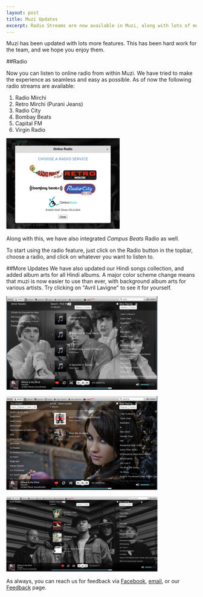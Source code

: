 ```yaml
---
layout: post
title: Muzi Updates
excerpt: Radio Streams are now available in Muzi, along with lots of more visual candy. Muzi is now easier to navigate than ever, with even more songs.
---
```

Muzi has been updated with lots more features. This has been hard work for the team, and we hope you enjoy them.

##Radio

Now you can listen to online radio from within Muzi. We have tried to make the experience as seamless and easy as possible. As of now the following radio streams are available:

1. Radio Mirchi 
2. Retro Mirchi (Purani Jeans) 
3. Radio City 
4. Bombay Beats 
5. Capital FM 
6. Virgin Radio

![Muzi Radio Choosing Screen](/images/posts/muzi-radio.png)

Along with this, we have also integrated *Campus Beats* Radio as well.

To start using the radio feature, just click on the Radio button in the topbar, choose a radio, and click on whatever you want to listen to.

##More Updates 
We have also updated our Hindi songs collection, and added album arts for all Hindi albums. A major color scheme change means that muzi is now easier to use than ever, with background album arts for various artists. Try clicking on "Avril Lavigne" to see it for yourself.

![Pink Floyd](/images/posts/muzi-floyd.png)

![Demi Lovato](/images/posts/muzi-demi.png)

![Fort Minor](/images/posts/muzi-fm.png)

As always, you can reach us for feedback via [Facebook](https://facebook.com/SDSLabs), [email](mailto:contact@sdslabs.co.in), or our [Feedback](https://sdslabs.co.in/feedback) page.
